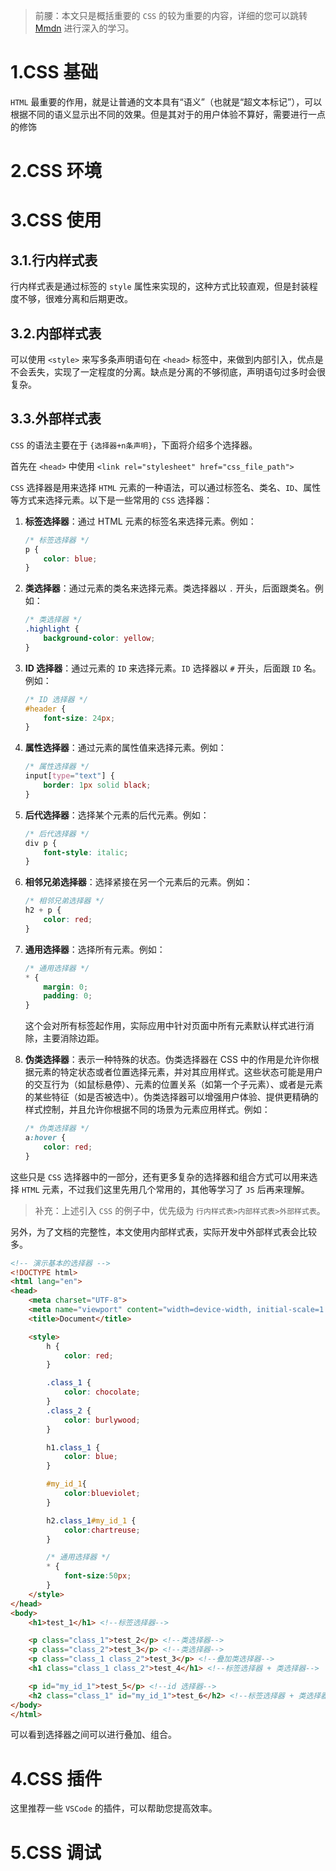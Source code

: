 >   前腰：本文只是概括重要的 `CSS` 的较为重要的内容，详细的您可以跳转 [Mmdn](https://developer.mozilla.org/zh-CN/docs/Glossary/HTML) 进行深入的学习。

# 1.CSS 基础

`HTML` 最重要的作用，就是让普通的文本具有“语义”（也就是“超文本标记”），可以根据不同的语义显示出不同的效果。但是其对于的用户体验不算好，需要进行一点的修饰

# 2.CSS 环境



# 3.CSS 使用

## 3.1.行内样式表

行内样式表是通过标签的 `style` 属性来实现的，这种方式比较直观，但是封装程度不够，很难分离和后期更改。

## 3.2.内部样式表

可以使用 `<style>` 来写多条声明语句在 `<head>` 标签中，来做到内部引入，优点是不会丢失，实现了一定程度的分离。缺点是分离的不够彻底，声明语句过多时会很复杂。

## 3.3.外部样式表

`CSS` 的语法主要在于 `{选择器+n条声明}`，下面将介绍多个选择器。

首先在 `<head>` 中使用 `<link rel="stylesheet" href="css_file_path">`

`CSS` 选择器是用来选择 `HTML` 元素的一种语法，可以通过标签名、类名、`ID`、属性等方式来选择元素。以下是一些常用的 `CSS` 选择器：

1. **标签选择器**：通过 HTML 元素的标签名来选择元素。例如：

   ```css
   /* 标签选择器 */
   p {
       color: blue;
   }
   ```

2. **类选择器**：通过元素的类名来选择元素。类选择器以 `.` 开头，后面跟类名。例如：

   ```css
   /* 类选择器 */
   .highlight {
       background-color: yellow;
   }
   ```

3. **ID 选择器**：通过元素的 `ID` 来选择元素。`ID` 选择器以 `#` 开头，后面跟 `ID` 名。例如：

   ```css
   /* ID 选择器 */
   #header {
       font-size: 24px;
   }
   ```

4. **属性选择器**：通过元素的属性值来选择元素。例如：

   ```css
   /* 属性选择器 */
   input[type="text"] {
       border: 1px solid black;
   }
   ```

5. **后代选择器**：选择某个元素的后代元素。例如：

   ```css
   /* 后代选择器 */
   div p {
       font-style: italic;
   }
   ```

6. **相邻兄弟选择器**：选择紧接在另一个元素后的元素。例如：

   ```css
   /* 相邻兄弟选择器 */
   h2 + p {
       color: red;
   }
   ```

7. **通用选择器**：选择所有元素。例如：

   ```css
   /* 通用选择器 */
   * {
       margin: 0;
       padding: 0;
   }
   ```

   这个会对所有标签起作用，实际应用中针对页面中所有元素默认样式进行消除，主要消除边距。

8. **伪类选择器**：表示一种特殊的状态。伪类选择器在 CSS 中的作用是允许你根据元素的特定状态或者位置选择元素，并对其应用样式。这些状态可能是用户的交互行为（如鼠标悬停）、元素的位置关系（如第一个子元素）、或者是元素的某些特征（如是否被选中）。伪类选择器可以增强用户体验、提供更精确的样式控制，并且允许你根据不同的场景为元素应用样式。例如：

   ```css
   /* 伪类选择器 */
   a:hover {
       color: red;
   }
   ```

这些只是 `CSS` 选择器中的一部分，还有更多复杂的选择器和组合方式可以用来选择 `HTML` 元素，不过我们这里先用几个常用的，其他等学习了 `JS` 后再来理解。

>   补充：上述引入 `CSS` 的例子中，优先级为 `行内样式表>内部样式表>外部样式表`。

另外，为了文档的完整性，本文使用内部样式表，实际开发中外部样式表会比较多。

```html
<!-- 演示基本的选择器 -->
<!DOCTYPE html>
<html lang="en">
<head>
    <meta charset="UTF-8">
    <meta name="viewport" content="width=device-width, initial-scale=1.0">
    <title>Document</title>

    <style>
        h {
            color: red;
        }

        .class_1 {
            color: chocolate;
        }
        .class_2 {
            color: burlywood;
        }

        h1.class_1 {
            color: blue;
        }

        #my_id_1{
            color:blueviolet;
        }

        h2.class_1#my_id_1 {
            color:chartreuse;
        }

        /* 通用选择器 */
        * {
            font-size:50px;
        }
    </style>
</head>
<body>
    <h1>test_1</h1> <!--标签选择器-->

    <p class="class_1">test_2</p> <!--类选择器-->
    <p class="class_2">test_3</p> <!--类选择器-->
    <p class="class_1 class_2">test_3</p> <!--叠加类选择器-->
    <h1 class="class_1 class_2">test_4</h1> <!--标签选择器 + 类选择器-->

    <p id="my_id_1">test_5</p> <!--id 选择器-->
    <h2 class="class_1" id="my_id_1">test_6</h2> <!--标签选择器 + 类选择器 + id 选择器-->
</body>
</html>
```

可以看到选择器之间可以进行叠加、组合。

# 4.CSS 插件

这里推荐一些 `VSCode` 的插件，可以帮助您提高效率。

# 5.CSS 调试

